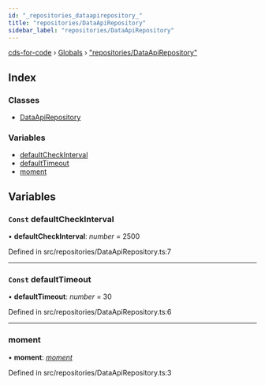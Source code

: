 ```yaml
---
id: "_repositories_dataapirepository_"
title: "repositories/DataApiRepository"
sidebar_label: "repositories/DataApiRepository"
---
```


[cds-for-code](../index.md) › [Globals](../globals.md) › ["repositories/DataApiRepository"](_repositories_dataapirepository_.md)

## Index

### Classes

* [DataApiRepository](../classes/_repositories_dataapirepository_.dataapirepository.md)

### Variables

* [defaultCheckInterval](_repositories_dataapirepository_.md#const-defaultcheckinterval)
* [defaultTimeout](_repositories_dataapirepository_.md#const-defaulttimeout)
* [moment](_repositories_dataapirepository_.md#moment)

## Variables

### `Const` defaultCheckInterval

• **defaultCheckInterval**: *number* = 2500

Defined in src/repositories/DataApiRepository.ts:7

___

### `Const` defaultTimeout

• **defaultTimeout**: *number* = 30

Defined in src/repositories/DataApiRepository.ts:6

___

###  moment

• **moment**: *[moment](_core_framework_telemetry_.md#moment)*

Defined in src/repositories/DataApiRepository.ts:3

